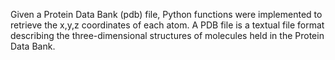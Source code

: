 Given a Protein Data Bank (pdb) file, Python functions were implemented to retrieve the x,y,z coordinates of each atom. 
A PDB file is a textual file format describing the three-dimensional structures of molecules held in the Protein Data Bank.

